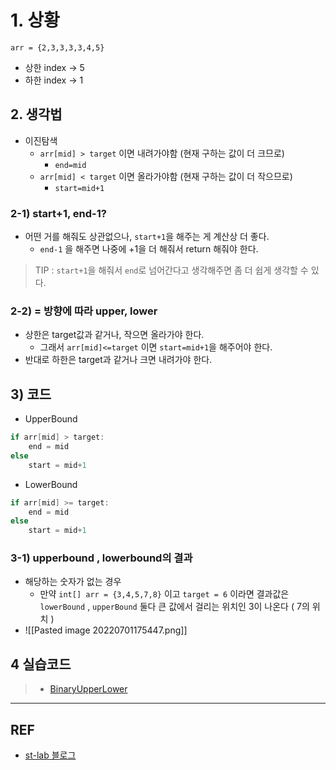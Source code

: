 # 1. 상황
```
arr = {2,3,3,3,3,4,5}
```

* 상한 index -> 5
* 하한 index -> 1

## 2. 생각법

* 이진탐색
  * `arr[mid] > target` 이면 내려가야함 (현재 구하는 값이 더 크므로)
    * `end=mid`
  * `arr[mid] < target` 이면 올라가야함 (현재 구하는 값이 더 작으므로)
    * `start=mid+1`

### 2-1) start+1, end-1?

* 어떤 거를 해줘도 상관없으나, `start+1`을 해주는 게 계산상 더 좋다.
  * `end-1` 을 해주면 나중에 +1을 더 해줘서 return 해줘야 한다.

> TIP : `start+1`을 해줘서 `end`로 넘어간다고 생각해주면 좀 더 쉽게 생각할 수 있다.

### 2-2) = 방향에 따라 upper, lower

* 상한은 target값과 같거나, 작으면 올라가야 한다.
  * 그래서 `arr[mid]<=target` 이면 `start=mid+1`을 해주어야 한다.
* 반대로 하한은 target과 같거나 크면 내려가야 한다.

## 3) 코드

* UpperBound

```java
if arr[mid] > target:
    end = mid
else
    start = mid+1
```

* LowerBound

```java
if arr[mid] >= target:
    end = mid
else
    start = mid+1
```

### 3-1) upperbound , lowerbound의 결과

* 해당하는 숫자가 없는 경우
	* 만약 `int[] arr = {3,4,5,7,8}` 이고 `target = 6` 이라면 결과값은 `lowerBound` , `upperBound` 둘다 큰 값에서 걸리는 위치인 3이 나온다 ( 7의 위치 )
* ![[Pasted image 20220701175447.png]]

## 4 실습코드

> * [BinaryUpperLower](./BinaryUpperLowerBound.java)

<hr/>

## REF

* [st-lab 블로그](https://st-lab.tistory.com/267)